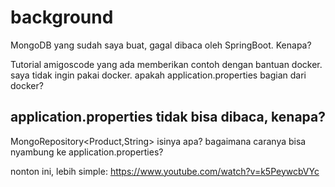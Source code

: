 # background
MongoDB yang sudah saya buat, gagal dibaca oleh SpringBoot.
Kenapa?

Tutorial amigoscode yang ada memberikan contoh dengan bantuan docker. saya tidak ingin pakai docker.
apakah application.properties bagian dari docker?

## application.properties tidak bisa dibaca, kenapa?
MongoRepository<Product,String> isinya apa?
bagaimana caranya bisa nyambung ke application.properties?

nonton ini, lebih simple:
https://www.youtube.com/watch?v=k5PeywcbVYc










